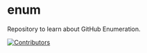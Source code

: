# enum
Repository to learn about GitHub Enumeration.





























































































































[![Contributors](https://img.shields.io/badge/Contributors-3-brightgreen)](https://github.com/EurydiceCorp/enum/graphs/contributors)

